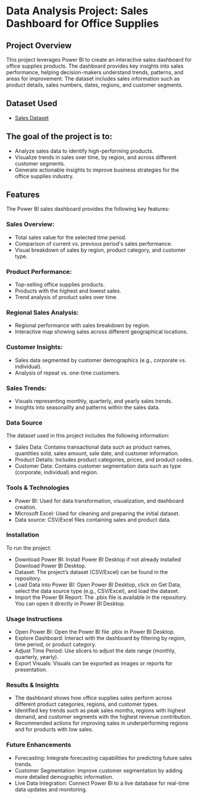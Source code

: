 # Data Analysis Project: Sales Dashboard for Office Supplies
## Project Overview
This project leverages Power BI to create an interactive sales dashboard for office supplies products. The dashboard provides key insights into sales performance, helping decision-makers understand trends, patterns, and areas for improvement. The dataset includes sales information such as product details, sales numbers, dates, regions, and customer segments.

## Dataset Used
- <a href="https://github.com/RithikRajput/PowerBI/blob/main/orders.xlsx">Sales Dataset</a>

## The goal of the project is to:

- Analyze sales data to identify high-performing products.
- Visualize trends in sales over time, by region, and across different customer segments.
- Generate actionable insights to improve business strategies for the office supplies industry.

## Features
The Power BI sales dashboard provides the following key features:

### Sales Overview:

- Total sales value for the selected time period.
- Comparison of current vs. previous period's sales performance.
- Visual breakdown of sales by region, product category, and customer type.

### Product Performance:

- Top-selling office supplies products.
- Products with the highest and lowest sales.
- Trend analysis of product sales over time.

### Regional Sales Analysis:
- Regional performance with sales breakdown by region.
- Interactive map showing sales across different geographical locations.

### Customer Insights:
- Sales data segmented by customer demographics (e.g., corporate vs. individual).
- Analysis of repeat vs. one-time customers.

### Sales Trends:
- Visuals representing monthly, quarterly, and yearly sales trends.
- Insights into seasonality and patterns within the sales data.

### Data Source
The dataset used in this project includes the following information:
- Sales Data: Contains transactional data such as product names, quantities sold, sales amount, sale date, and customer information.
- Product Details: Includes product categories, prices, and product codes.
- Customer Data: Contains customer segmentation data such as type (corporate, individual) and region.

### Tools & Technologies
- Power BI: Used for data transformation, visualization, and dashboard creation.
- Microsoft Excel: Used for cleaning and preparing the initial dataset.
- Data source: CSV/Excel files containing sales and product data.

### Installation
To run the project:
- Download Power BI: Install Power BI Desktop if not already installed Download Power BI Desktop.
- Dataset: The project’s dataset (CSV/Excel) can be found in the repository.
- Load Data into Power BI: Open Power BI Desktop, click on Get Data, select the data source type (e.g., CSV/Excel), and load the dataset.
- Import the Power BI Report: The .pbix file is available in the repository. You can open it directly in Power BI Desktop.

### Usage Instructions
- Open Power BI: Open the Power BI file .pbix in Power BI Desktop.
- Explore Dashboard: Interact with the dashboard by filtering by region, time period, or product category.
- Adjust Time Period: Use slicers to adjust the date range (monthly, quarterly, yearly).
- Export Visuals: Visuals can be exported as images or reports for presentation.

### Results & Insights
- The dashboard shows how office supplies sales perform across different product categories, regions, and customer types.
- Identified key trends such as peak sales months, regions with highest demand, and customer segments with the highest revenue contribution.
- Recommended actions for improving sales in underperforming regions and for products with low sales.

### Future Enhancements
- Forecasting: Integrate forecasting capabilities for predicting future sales trends.
- Customer Segmentation: Improve customer segmentation by adding more detailed demographic information.
- Live Data Integration: Connect Power BI to a live database for real-time data updates and monitoring.
